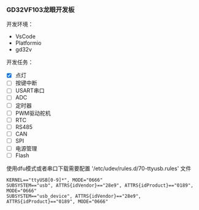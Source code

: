 ### GD32VF103龙眼开发板

开发环境：

* VsCode
* Platformio
* gd32v

开发任务：

- [x]  点灯
- [ ]  按键中断
- [ ]  USART串口
- [ ]  ADC
- [ ]  定时器
- [ ]  PWM驱动舵机
- [ ]  RTC
- [ ]  RS485
- [ ]  CAN
- [ ]  SPI
- [ ]  电源管理
- [ ]  Flash

使用dfu模式或者串口下载需要配置 '/etc/udev/rules.d/70-ttyusb.rules' 文件

```
KERNEL=="ttyUSB[0-9]*", MODE="0666"
SUBSYSTEM=="usb", ATTRS{idVendor}=="28e9", ATTRS{idProduct}=="0189", MODE="0666"
SUBSYSTEM=="usb_device", ATTRS{idVendor}=="28e9", ATTRS{idProduct}=="0189", MODE="0666"
```